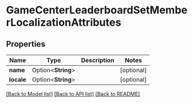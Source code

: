 # GameCenterLeaderboardSetMemberLocalizationAttributes

## Properties

Name | Type | Description | Notes
------------ | ------------- | ------------- | -------------
**name** | Option<**String**> |  | [optional]
**locale** | Option<**String**> |  | [optional]

[[Back to Model list]](../README.md#documentation-for-models) [[Back to API list]](../README.md#documentation-for-api-endpoints) [[Back to README]](../README.md)


